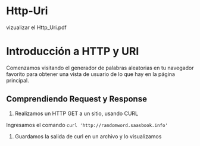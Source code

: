 # Http-Uri
vizualizar el Http_Uri.pdf

# Introducción a HTTP y URI
Comenzamos visitando el generador de palabras aleatorias en tu navegador favorito para obtener una vista de usuario de lo que hay en la página principal.

## Comprendiendo Request y Response
1. Realizamos un HTTP GET a un sitio, usando CURL

Ingresamos el comando ``` curl 'http://randomword.saasbook.info' ```

1. Guardamos la salida de curl en un archivo y lo visualizamos

